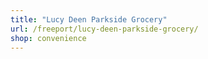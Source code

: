 ```yaml
---
title: "Lucy Deen Parkside Grocery"
url: /freeport/lucy-deen-parkside-grocery/
shop: convenience
---
```

